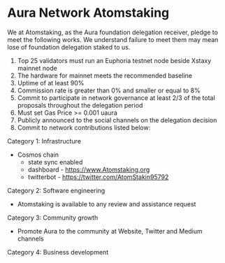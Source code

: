 # Aura Network Atomstaking

We at Atomstaking, as the Aura foundation delegation receiver, pledge to meet the following works. We understand failure to meet them may mean lose of foundation delegation staked to us.

1. Top 25 validators must run an Euphoria testnet node beside Xstaxy mainnet node
2. The hardware for mainnet meets the recommended baseline    
3. Uptime of at least 90%
4. Commission rate is greater than 0% and smaller or equal to 8%
5. Commit to participate in network governance at least 2/3 of the total proposals throughout the delegation period
6. Must set Gas Price >= 0.001 uaura
7. Publicly announced to the social channels on the delegation decision
8. Commit to network contributions listed below: 

Category 1: Infrastructure
- Cosmos chain
  - state sync enabled
  - dashboard - https://www.Atomstaking.org
  - twitterbot - https://twitter.com/AtomStakin95792

Category 2: Software engineering
  - Atomstaking is available to any review and assistance request

Category 3: Community growth
  - Promote Aura to the community at Website, Twitter and Medium channels

Category 4: Business development

